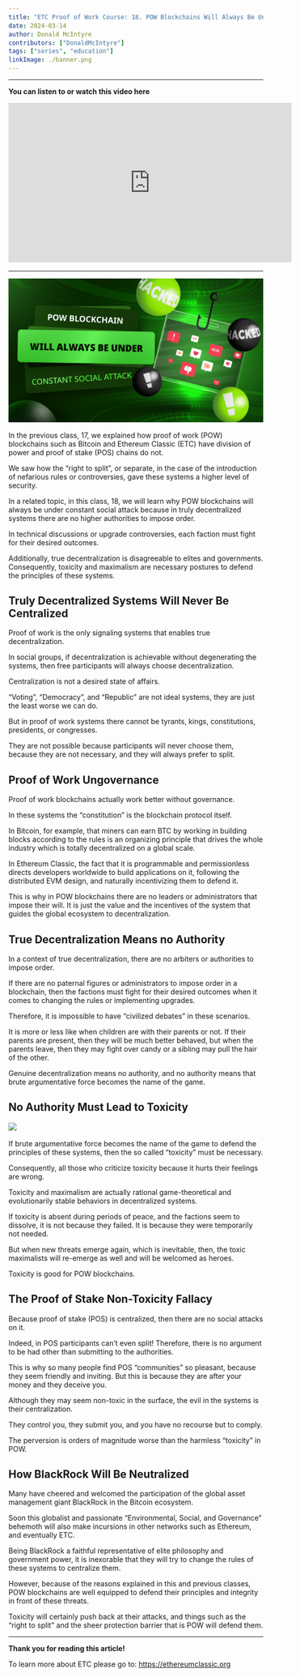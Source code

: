 ```yaml
---
title: "ETC Proof of Work Course: 18. POW Blockchains Will Always Be Under Constant Social Attack"
date: 2024-03-14
author: Donald McIntyre
contributors: ["DonaldMcIntyre"]
tags: ["series", "education"]
linkImage: ./banner.png
---
```


---
**You can listen to or watch this video here**

<iframe width="560" height="315" src="https://www.youtube.com/embed/nPUiAJzR5q0" title="YouTube video player" frameborder="0" allow="accelerometer; autoplay; clipboard-write; encrypted-media; gyroscope; picture-in-picture; web-share" allowfullscreen></iframe>

---

![](./banner.png)

In the previous class, 17, we explained how proof of work (POW) blockchains such as Bitcoin and Ethereum Classic (ETC) have division of power and proof of stake (POS) chains do not.

We saw how the “right to split”, or separate, in the case of the introduction of nefarious rules or controversies, gave these systems a higher level of security.  

In a related topic, in this class, 18, we will learn why POW blockchains will always be under constant social attack because in truly decentralized systems there are no higher authorities to impose order.

In technical discussions or upgrade controversies, each faction must fight for their desired outcomes. 

Additionally, true decentralization is disagreeable to elites and governments. Consequently, toxicity and maximalism are necessary postures to defend the principles of these systems.

## Truly Decentralized Systems Will Never Be Centralized

Proof of work is the only signaling systems that enables true decentralization.

In social groups, if decentralization is achievable without degenerating the systems, then free participants will always choose decentralization. 

Centralization is not a desired state of affairs. 

“Voting”, “Democracy”, and “Republic” are not ideal systems, they are just the least worse we can do. 

But in proof of work systems there cannot be tyrants, kings, constitutions, presidents, or congresses. 

They are not possible because participants will never choose them, because they are not necessary, and they will always prefer to split.

## Proof of Work Ungovernance

Proof of work blockchains actually work better without governance. 

In these systems the “constitution” is the blockchain protocol itself. 

In Bitcoin, for example, that miners can earn BTC by working in building blocks according to the rules is an organizing principle that drives the whole industry which is totally decentralized on a global scale.

In Ethereum Classic, the fact that it is programmable and permissionless directs developers worldwide to build applications on it, following the distributed EVM design, and naturally incentivizing them to defend it.

This is why in POW blockchains there are no leaders or administrators that impose their will. It is just the value and the incentives of the system that guides the global ecosystem to decentralization.

## True Decentralization Means no Authority

In a context of true decentralization, there are no arbiters or authorities to impose order. 

If there are no paternal figures or administrators to impose order in a blockchain, then the factions must fight for their desired outcomes when it comes to changing the rules or implementing upgrades.

Therefore, it is impossible to have “civilized debates” in these scenarios.

It is more or less like when children are with their parents or not. If their parents are present, then they will be much better behaved, but when the parents leave, then they may fight over candy or a sibling may pull the hair of the other.

Genuine decentralization means no authority, and no authority means that brute argumentative force becomes the name of the game.

## No Authority Must Lead to Toxicity

![](./2.png)

If brute argumentative force becomes the name of the game to defend the principles of these systems, then the so called “toxicity” must be necessary. 

Consequently, all those who criticize toxicity because it hurts their feelings are wrong. 

Toxicity and maximalism are actually rational game-theoretical and evolutionarily stable behaviors in decentralized systems. 

If toxicity is absent during periods of peace, and the factions seem to dissolve, it is not because they failed. It is because they were temporarily not needed. 

But when new threats emerge again, which is inevitable, then, the toxic maximalists will re-emerge as well and will be welcomed as heroes.

Toxicity is good for POW blockchains.

## The Proof of Stake Non-Toxicity Fallacy

Because proof of stake (POS) is centralized, then there are no social attacks on it.

Indeed, in POS participants can’t even split! Therefore, there is no argument to be had other than submitting to the authorities.

This is why so many people find POS “communities” so pleasant, because they seem friendly and inviting. But this is because they are after your money and they deceive you.

Although they may seem non-toxic in the surface, the evil in the systems is their centralization. 

They control you, they submit you, and you have no recourse but to comply. 

The perversion is orders of magnitude worse than the harmless “toxicity” in POW.

## How BlackRock Will Be Neutralized

Many have cheered and welcomed the participation of the global asset management giant BlackRock in the Bitcoin ecosystem. 

Soon this globalist and passionate “Environmental, Social, and Governance” behemoth will also make incursions in other networks such as Ethereum, and eventually ETC.

Being BlackRock a faithful representative of elite philosophy and government power, it is inexorable that they will try to change the rules of these systems to centralize them.

However, because of the reasons explained in this and previous classes, POW blockchains are well equipped to defend their principles and integrity in front of these threats.

Toxicity will certainly push back at their attacks, and things such as the “right to split” and the sheer protection barrier that is POW will defend them.

---

**Thank you for reading this article!**

To learn more about ETC please go to: https://ethereumclassic.org
